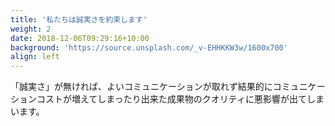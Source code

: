 ```yaml
---
title: '私たちは誠実さを約束します'
weight: 2
date: 2018-12-06T09:29:16+10:00
background: 'https://source.unsplash.com/_v-EHHKKW3w/1600x700'
align: left
---
```


「誠実さ」が無ければ、よいコミュニケーションが取れず結果的にコミュニケーションコストが増えてしまったり出来た成果物のクオリティに悪影響が出てしまいます。
